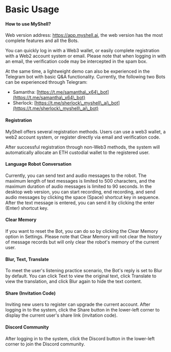 # Basic Usage

#### How to use MyShell?

Web version address: https://app.myshell.ai, the web version has the most complete features and all the Bots.

You can quickly log in with a Web3 wallet, or easily complete registration with a Web2 account system or email. Please note that when logging in with an email, the verification code may be intercepted in the spam box.

At the same time, a lightweight demo can also be experienced in the Telegram bot with basic Q&A functionality. Currently, the following two Bots can be experienced through Telegram:

* Samantha: [https://t.me/samantha\_x64\_bot](https://t.me/samantha\_x64\_bot)
* Sherlock: [https://t.me/sherlock\_myshell\_ai\_bot](https://t.me/sherlock\_myshell\_ai\_bot)

#### Registration

MyShell offers several registration methods. Users can use a web3 wallet, a web2 account system, or register directly via email and verification code.

After successful registration through non-Web3 methods, the system will automatically allocate an ETH custodial wallet to the registered user.

#### Language Robot Conversation

Currently, you can send text and audio messages to the robot. The maximum length of text messages is limited to 500 characters, and the maximum duration of audio messages is limited to 90 seconds. In the desktop web version, you can start recording, end recording, and send audio messages by clicking the space (Space) shortcut key in sequence. After the text message is entered, you can send it by clicking the enter (Enter) shortcut key.

#### Clear Memory

If you want to reset the Bot, you can do so by clicking the Clear Memory option in Settings. Please note that Clear Memory will not clear the history of message records but will only clear the robot's memory of the current user.

#### Blur, Text, Translate

To meet the user's listening practice scenario, the Bot's reply is set to Blur by default. You can click Text to view the original text, click Translate to view the translation, and click Blur again to hide the text content.

#### Share (Invitation Code)

Inviting new users to register can upgrade the current account. After logging in to the system, click the Share button in the lower-left corner to display the current user's share link (invitation code).

#### Discord Community

After logging in to the system, click the Discord button in the lower-left corner to join the Discord community.